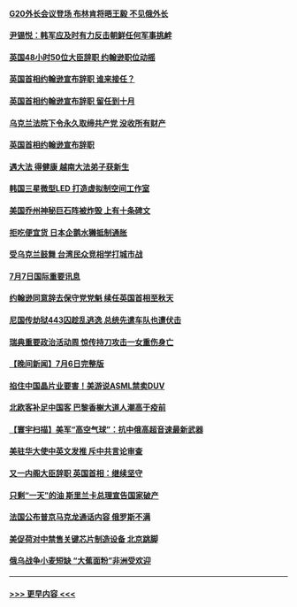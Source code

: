 #### [G20外长会议登场 布林肯将晤王毅 不见俄外长](../pages/prog202/a103473787.md?t=07080601) 
#### [尹锡悦：韩军应及时有力反击朝鲜任何军事挑衅](../pages/prog202/a103473820.md?t=07080601) 
#### [英国48小时50位大臣辞职 约翰逊职位动摇](../pages/prog202/a103473785.md?t=07080601) 
#### [英国首相约翰逊宣布辞职 谁来接任？](../pages/prog202/a103473780.md?t=07080601) 
#### [英国首相约翰逊宣布辞职 留任到十月](../pages/prog202/a103473783.md?t=07080601) 
#### [乌克兰法院下令永久取缔共产党 没收所有财产](../pages/prog202/a103473710.md?t=07080601) 
#### [英国首相约翰逊宣布辞职](../pages/prog202/a103473623.md?t=07080601) 
#### [遇大法 得健康 越南大法弟子获新生](../pages/prog202/a103473515.md?t=07080601) 
#### [韩国三星微型LED 打造虚拟制空间工作室](../pages/prog202/a103473511.md?t=07080601) 
#### [美国乔州神秘巨石阵被炸毁 上有十条碑文](../pages/prog202/a103473501.md?t=07080601) 
#### [拒吃便宜货 日本企鹅水獭抵制通胀](../pages/prog202/a103473521.md?t=07080601) 
#### [受乌克兰鼓舞 台湾民众竞相学打城市战](../pages/prog202/a103473535.md?t=07080601) 
#### [7月7日国际重要讯息](../pages/prog202/a103473499.md?t=07080601) 
#### [约翰逊同意辞去保守党党魁 续任英国首相至秋天](../pages/prog202/a103473413.md?t=07080601) 
#### [尼国传劫狱443囚趁乱逃逸 总统先遣车队也遭伏击](../pages/prog202/a103473431.md?t=07080601) 
#### [瑞典重要政治活动周 惊传持刀攻击一女重伤身亡](../pages/prog202/a103473346.md?t=07080601) 
#### [【晚间新闻】7月6日完整版](../pages/prog202/a103473237.md?t=07080601) 
#### [掐住中国晶片业要害！美游说ASML禁卖DUV](../pages/prog202/a103473285.md?t=07080601) 
#### [北欧客补足中国客 巴黎香榭大道人潮高于疫前](../pages/prog202/a103473258.md?t=07080601) 
#### [【寰宇扫描】美军“高空气球”：抗中俄高超音速最新武器](../pages/prog202/a103473163.md?t=07080601) 
#### [美驻华大使中英文发推 斥中共言论审查](../pages/prog202/a103473145.md?t=07080601) 
#### [又一内阁大臣辞职 英国首相：继续坚守](../pages/prog202/a103473153.md?t=07080601) 
#### [只剩“一天”的油 斯里兰卡总理宣告国家破产](../pages/prog202/a103473155.md?t=07080601) 
#### [法国公布普京马克龙通话内容 俄罗斯不满](../pages/prog202/a103473157.md?t=07080601) 
#### [美促荷对中禁售关键芯片制造设备 北京跳脚](../pages/prog202/a103473161.md?t=07080601) 
#### [俄乌战争小麦短缺 “大蕉面粉”非洲受欢迎](../pages/prog202/a103473166.md?t=07080601) 

----
#### [ >>> 更早内容 <<< ](../indexes/prog202-earlier.md)
